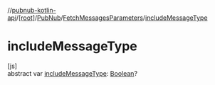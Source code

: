 //[pubnub-kotlin-api](../../../../index.md)/[[root]](../../index.md)/[PubNub](../index.md)/[FetchMessagesParameters](index.md)/[includeMessageType](include-message-type.md)

# includeMessageType

[js]\
abstract var [includeMessageType](include-message-type.md): [Boolean](https://kotlinlang.org/api/core/kotlin-stdlib/kotlin/-boolean/index.html)?
